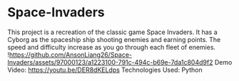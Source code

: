 # Space-Invaders
This project is a recreation of the classic game Space Invaders. It has a Cyborg as the spaceship ship shooting enemies and earning points. The speed and difficulty increase as you go through each fleet of enemies.
!https://github.com/AnsonLiang26/Space-Invaders/assets/97000123/a1223100-791c-494c-b69e-7da1c804d9f2
Demo Video: https://youtu.be/DER8dKELdps
Technologies Used: Python
